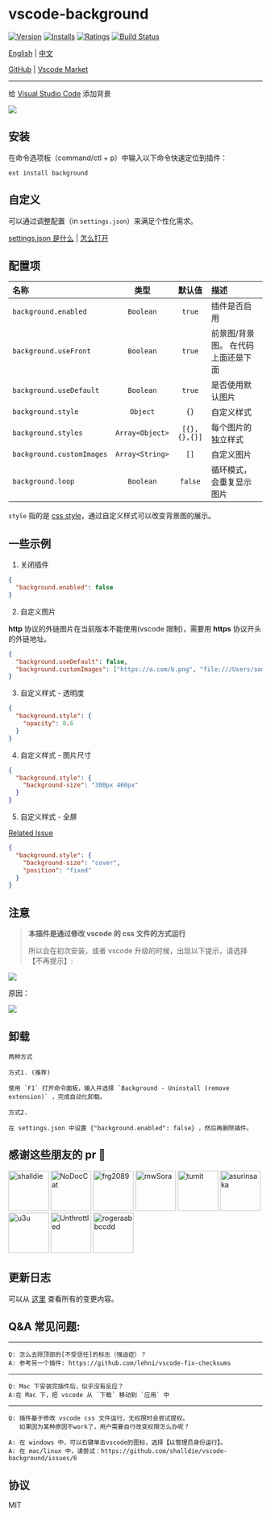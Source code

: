 # vscode-background

[![Version](https://vsmarketplacebadge.apphb.com/version/shalldie.background.svg?style=flat-square&logo=visual-studio-code)](https://marketplace.visualstudio.com/items?itemName=shalldie.background)
[![Installs](https://vsmarketplacebadge.apphb.com/installs/shalldie.background.svg?style=flat-square)](https://marketplace.visualstudio.com/items?itemName=shalldie.background)
[![Ratings](https://vsmarketplacebadge.apphb.com/rating/shalldie.background.svg?style=flat-square)](https://vsmarketplacebadge.apphb.com/rating/shalldie.background.svg)
[![Build Status](https://img.shields.io/github/workflow/status/shalldie/vscode-background/ci?label=build&logo=github&style=flat-square)](https://github.com/shalldie/vscode-background/actions)

[English](./README.md) | [中文](./README.zh-CN.md)

[GitHub](https://github.com/shalldie/vscode-background) | [Vscode Market](https://marketplace.visualstudio.com/items?itemName=shalldie.background)

---

<!-- Bring icons to your Visual Studio Code -->

给 [Visual Studio Code](https://code.visualstudio.com) 添加背景

![](https://user-images.githubusercontent.com/9987486/40583705-7105dda8-61c6-11e8-935a-3c5d475a1eb1.gif)

## 安装

<!-- To install the extension just execute the following command in the Command Palette of Visual Studio Code -->

在命令选项板（command/ctl + p）中输入以下命令快速定位到插件：

```
ext install background
```

## 自定义

可以通过调整配置（in `settings.json`）来满足个性化需求。

[settings.json 是什么](https://code.visualstudio.com/docs/getstarted/settings#_settingsjson) | [怎么打开](https://github.com/shalldie/vscode-background/issues/274)

## 配置项

| 名称                      |      类型       |    默认值    | 描述                               |
| :------------------------ | :-------------: | :----------: | :--------------------------------- |
| `background.enabled`      |    `Boolean`    |    `true`    | 插件是否启用                       |
| `background.useFront`     |    `Boolean`    |    `true`    | 前景图/背景图。 在代码上面还是下面 |
| `background.useDefault`   |    `Boolean`    |    `true`    | 是否使用默认图片                   |
| `background.style`        |    `Object`     |     `{}`     | 自定义样式                         |
| `background.styles`       | `Array<Object>` | `[{},{},{}]` | 每个图片的独立样式                 |
| `background.customImages` | `Array<String>` |     `[]`     | 自定义图片                         |
| `background.loop`         |    `Boolean`    |   `false`    | 循环模式，会重复显示图片           |

`style` 指的是 [css style](https://developer.mozilla.org/en-US/docs/Learn/CSS/First_steps/What_is_CSS)，通过自定义样式可以改变背景图的展示。

## 一些示例

1. 关闭插件

```json
{
  "background.enabled": false
}
```

2. 自定义图片

**http** 协议的外链图片在当前版本不能使用(vscode 限制)，需要用 **https** 协议开头的外链地址。

```json
{
  "background.useDefault": false,
  "background.customImages": ["https://a.com/b.png", "file:///Users/somepath/a.jpg"]
}
```

3. 自定义样式 - 透明度

```json
{
  "background.style": {
    "opacity": 0.6
  }
}
```

4. 自定义样式 - 图片尺寸

```json
{
  "background.style": {
    "background-size": "300px 460px"
  }
}
```

5. 自定义样式 - 全屏

[Related Issue](https://github.com/shalldie/vscode-background/issues/268)

```json
{
  "background.style": {
    "background-size": "cover",
    "position": "fixed"
  }
}
```

## 注意

> **本插件是通过修改 vscode 的 css 文件的方式运行**
>
> 所以会在初次安装，或者 vscode 升级的时候，出现以下提示，请选择 【不再提示】:

![](https://user-images.githubusercontent.com/9987486/40583926-b1fb5398-61ca-11e8-8271-4ac650d158d3.png)

原因：

![](https://user-images.githubusercontent.com/9987486/40583775-91d4c8d6-61c7-11e8-9048-8c5538a32399.png)

## 卸载

    两种方式

    方式1. (推荐)

    使用 `F1` 打开命令面板，输入并选择 `Background - Uninstall (remove extension)` ，完成自动化卸载。

    方式2.

    在 settings.json 中设置 {"background.enabled": false} ，然后再删除插件。

## 感谢这些朋友的 pr 🙏

[<img alt="shalldie" src="https://avatars3.githubusercontent.com/u/9987486?v=4" width="80">](https://github.com/shalldie)
[<img alt="NoDocCat" src="https://avatars.githubusercontent.com/u/20502666?v=4" width="80">](https://github.com/NoDocCat)
[<img alt="frg2089" src="https://avatars.githubusercontent.com/u/42184238?v=4" width="80">](https://github.com/frg2089)
[<img alt="mwSora" src="https://avatars.githubusercontent.com/u/23083011?v=4" width="80">](https://github.com/mwSora)
[<img alt="tumit" src="https://avatars.githubusercontent.com/u/1756190?v=4" width="80">](https://github.com/tumit)
[<img alt="asurinsaka" src="https://avatars.githubusercontent.com/u/8145535?v=4" width="80">](https://github.com/asurinsaka)
[<img alt="u3u" src="https://avatars.githubusercontent.com/u/20062482?v=4" width="80">](https://github.com/u3u)
[<img alt="Unthrottled" src="https://avatars.githubusercontent.com/u/15972415?v=4" width="80">](https://github.com/Unthrottled)
[<img alt="rogeraabbccdd" src="https://avatars.githubusercontent.com/u/15815422?v=4" width="80">](https://github.com/rogeraabbccdd)

## 更新日志

可以从 [这里](https://github.com/shalldie/vscode-background/blob/master/CHANGELOG.md) 查看所有的变更内容。

## Q&A 常见问题:

---

    Q: 怎么去除顶部的[不受信任]的标志（强迫症）？
    A: 参考另一个插件: https://github.com/lehni/vscode-fix-checksums

---

    Q: Mac 下安装完插件后，似乎没有反应？
    A:在 Mac 下，把 vscode 从 `下载` 移动到 `应用` 中

---

    Q: 插件基于修改 vscode css 文件运行，无权限时会尝试提权。
       如果因为某种原因不work了，用户需要自行改变权限怎么办呢？

    A: 在 windows 中，可以右键单击vscode的图标，选择【以管理员身份运行】。
    A: 在 mac/linux 中，请尝试：https://github.com/shalldie/vscode-background/issues/6

## 协议

MIT
